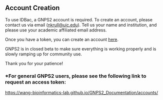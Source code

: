 ## Account Creation
To use IDBac, a GNPS2 account is required. To create an account, please contact us via email (nkrull@uic.edu). Tell us your name and institution, and please use your academic affiliated email address.

Once you have a token, you can create an account [here](https://gnps2.org/user/signup).

GNPS2 is in closed beta to make sure everything is working properly and is slowly ramping up for community use. 

Thank you for your patience!



### *For general GNPS2 users, please see the following link to request an access token: 
https://wang-bioinformatics-lab.github.io/GNPS2_Documentation/accounts/

